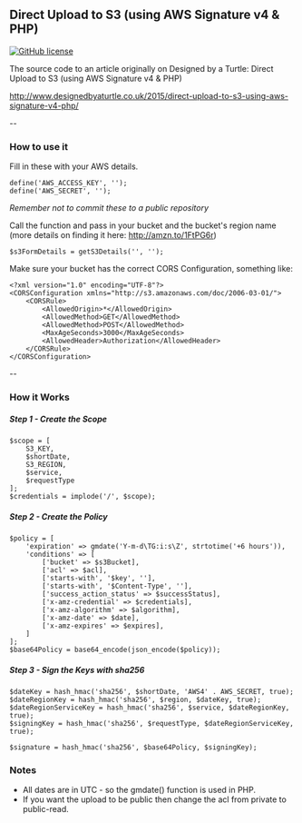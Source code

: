 ## Direct Upload to S3 (using AWS Signature v4 & PHP)

[![GitHub license](https://img.shields.io/github/license/mashape/apistatus.svg?style=flat-square)]()

The source code to an article originally on Designed by a Turtle: Direct Upload to S3 (using AWS Signature v4 & PHP)

http://www.designedbyaturtle.co.uk/2015/direct-upload-to-s3-using-aws-signature-v4-php/

--

### How to use it

Fill in these with your AWS details.

```
define('AWS_ACCESS_KEY', '');
define('AWS_SECRET', '');
```

*Remember not to commit these to a public repository*

Call the function and pass in your bucket and the bucket's region name (more details on finding it here: http://amzn.to/1FtPG6r)

    $s3FormDetails = getS3Details('', '');

Make sure your bucket has the correct CORS Configuration, something like:

```
<?xml version="1.0" encoding="UTF-8"?>
<CORSConfiguration xmlns="http://s3.amazonaws.com/doc/2006-03-01/">
    <CORSRule>
        <AllowedOrigin>*</AllowedOrigin>
        <AllowedMethod>GET</AllowedMethod>
        <AllowedMethod>POST</AllowedMethod>
        <MaxAgeSeconds>3000</MaxAgeSeconds>
        <AllowedHeader>Authorization</AllowedHeader>
    </CORSRule>
</CORSConfiguration>

```

--

### How it Works

##### Step 1 - Create the Scope
```
$scope = [
    S3_KEY,
    $shortDate,
    S3_REGION,
    $service,
    $requestType
];
$credentials = implode('/', $scope);
```
##### Step 2 - Create the Policy
```
$policy = [
    'expiration' => gmdate('Y-m-d\TG:i:s\Z', strtotime('+6 hours')),
    'conditions' => [
        ['bucket' => $s3Bucket],
        ['acl' => $acl],
        ['starts-with', '$key', ''],
        ['starts-with', '$Content-Type', ''],
        ['success_action_status' => $successStatus],
        ['x-amz-credential' => $credentials],
        ['x-amz-algorithm' => $algorithm],
        ['x-amz-date' => $date],
        ['x-amz-expires' => $expires],
    ]
];
$base64Policy = base64_encode(json_encode($policy));
```  
##### Step 3 - Sign the Keys with sha256
```
$dateKey = hash_hmac('sha256', $shortDate, 'AWS4' . AWS_SECRET, true);
$dateRegionKey = hash_hmac('sha256', $region, $dateKey, true);
$dateRegionServiceKey = hash_hmac('sha256', $service, $dateRegionKey, true);
$signingKey = hash_hmac('sha256', $requestType, $dateRegionServiceKey, true);

$signature = hash_hmac('sha256', $base64Policy, $signingKey);
```

### Notes

* All dates are in UTC - so the gmdate() function is used in PHP.
* If you want the upload to be public then change the acl from private to public-read.
